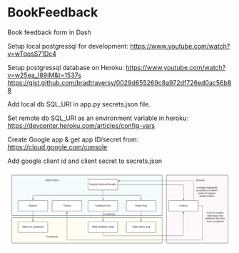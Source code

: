 # BookFeedback

Book feedback form in Dash

Setup local postgressql for development:
https://www.youtube.com/watch?v=wTqosS71Dc4

Setup postgressql database on Heroku:
https://www.youtube.com/watch?v=w25ea_I89iM&t=1537s
https://gist.github.com/bradtraversy/0029d655269c8a972df726ed0ac56b88

Add local db SQL_URI in app.py secrets.json file. 

Set remote db SQL_URI as an environment variable in heroku:
https://devcenter.heroku.com/articles/config-vars

Create Google app & get app ID/secret from: https://cloud.google.com/console

Add google client id and client secret to secrets.json

![This is an image](https://github.com/KelvinKramp/BookFeedback/blob/master/Overview%20feedback%20form.jpeg)